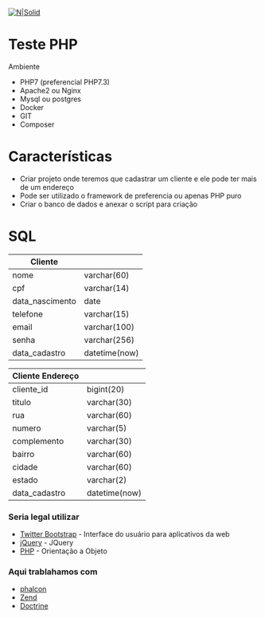 [![N|Solid](https://www.onclick.com.br/wp-content/uploads/2016/10/logo.png)](https://www.onclick.com.br/)
# Teste PHP

Ambiente
  - PHP7 (preferencial PHP7.3)
  - Apache2 ou Nginx
  - Mysql ou postgres
  - Docker
  - GIT
  - Composer

# Características
  - Criar projeto onde teremos que cadastrar um cliente e ele pode ter mais de um endereço
  - Pode ser utilizado o framework de preferencia ou apenas PHP puro
  - Criar o banco de dados e anexar o script para criação

# SQL

| Cliente |  |
| ------ | ------ |
| nome | varchar(60) |
| cpf | varchar(14) |
| data_nascimento | date |
| telefone | varchar(15) |
| email | varchar(100) |
| senha | varchar(256) |
| data_cadastro | datetime(now) |

| Cliente Endereço|  |  
| ------ | ------ |
| cliente_id | bigint(20) |
| titulo | varchar(30) |
| rua | varchar(60) |
| numero | varchar(5) |
| complemento | varchar(30) |
| bairro | varchar(60) |    
| cidade | varchar(60) |
| estado | varchar(2) |
| data_cadastro | datetime(now) |   

### Seria legal utilizar
* [Twitter Bootstrap](http://getbootstrap.com) - Interface do usuário para aplicativos da web
* [jQuery](https://jquery.com/) - JQuery
* [PHP](https://php.net) - Orientação a Objeto

### Aqui trablahamos com 
* [phalcon](https://phalconphp.com/pt/)
* [Zend](https://framework.zend.com/)
* [Doctrine](https://www.doctrine-project.org)